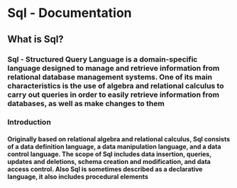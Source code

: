 # **Sql - Documentation**

## **What is Sql?**

### Sql - Structured Query Language is a domain-specific language designed to manage and retrieve information from relational database management systems. One of its main characteristics is the use of algebra and relational calculus to carry out queries in order to easily retrieve information from databases, as well as make changes to them

### **Introduction**

#### Originally based on relational algebra and relational calculus, Sql consists of a data definition language, a data manipulation language, and a data control language. The scope of Sql includes data insertion, queries, updates and deletions, schema creation and modification, and data access control. Also Sql is sometimes described as a declarative language, it also includes procedural elements
